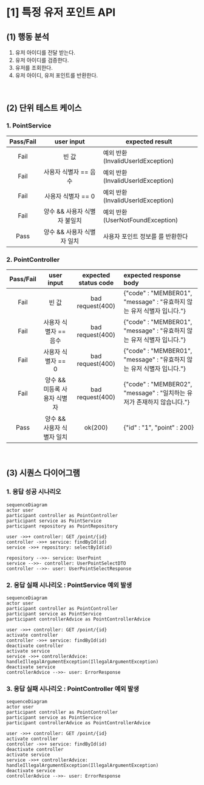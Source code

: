 # [1] 특정 유저 포인트 API

## (1) 행동 분석

1. 유저 아이디를 전달 받는다.
2. 유저 아이디를 검증한다.
3. 유저를 조회한다.
4. 유저 아이디, 유저 포인트를 반환한다.

<br>

## (2) 단위 테스트 케이스

### 1. PointService

| Pass/Fail |    user input     | expected result               |
|:---------:|:-----------------:|-------------------------------|
|   Fail    |        빈 값        | 예외 반환 (InvalidUserIdException) |
|   Fail    |   사용자 식별자 == 음수   | 예외 반환 (InvalidUserIdException) |
|   Fail    |   사용자 식별자 == 0    | 예외 반환 (InvalidUserIdException) |
|   Fail    | 양수 && 사용자 식별자 불일치 | 예외 반환 (UserNotFoundException) |
|   Pass    | 양수 && 사용자 식별자 일치  | 사용자 포인트 정보를 를 반환한다            |

### 2. PointController

| Pass/Fail |    user input     | expected status code | expected response body                                   |
|:---------:|:-----------------:|:--------------------:|:---------------------------------------------------------|
|   Fail    |        빈 값        |   bad request(400)   | {"code" : "MEMBER01", "message" : "유효하지 않는 유저 식별자 입니다."} |
|   Fail    |   사용자 식별자 == 음수   |   bad request(400)   | {"code" : "MEMBER01", "message" : "유효하지 않는 유저 식별자 입니다."} |
|   Fail    |   사용자 식별자 == 0    |   bad request(400)   | {"code" : "MEMBER01", "message" : "유효하지 않는 유저 식별자 입니다."} |
|   Fail    | 양수 && 미등록 사용자 식별자 |   bad request(400)   | {"code" : "MEMBER02", "message" : "일치하는 유저가 존재하지 않습니다."} |
|   Pass    | 양수 && 사용자 식별자 일치  |       ok(200)        | {"id" : "1", "point" : 200}                              |

<br>

## (3) 시퀀스 다이어그램

### 1. 응답 성공 시나리오

```mermaid
sequenceDiagram
actor user
participant controller as PointController 
participant service as PointService
participant repository as PointRepository

user ->>+ controller: GET /point/{id}
controller ->>+ service: findById(id)
service ->>+ repository: selectById(id)

repository -->>- service: UserPoint
service -->>- controller: UserPointSelectDTO
controller -->>- user: UserPointSelectResponse
```


### 2. 응답 실패 시나리오 : PointService 예외 발생

```mermaid
sequenceDiagram
actor user
participant controller as PointController 
participant service as PointService
participant controllerAdvice as PointControllerAdvice 

user ->>+ controller: GET /point/{id}
activate controller
controller ->>+ service: findById(id)
deactivate controller
activate service
service ->>+ controllerAdvice: handleIllegalArgumentException(IllegalArgumentException)
deactivate service
controllerAdvice -->>- user: ErrorResponse
```


### 3. 응답 실패 시나리오 : PointController 예외 발생

```mermaid
sequenceDiagram
actor user
participant controller as PointController 
participant service as PointService
participant controllerAdvice as PointControllerAdvice 

user ->>+ controller: GET /point/{id}
activate controller
controller ->>+ service: findById(id)
deactivate controller
activate service
service ->>+ controllerAdvice: handleIllegalArgumentException(IllegalArgumentException)
deactivate service
controllerAdvice -->>- user: ErrorResponse
```
